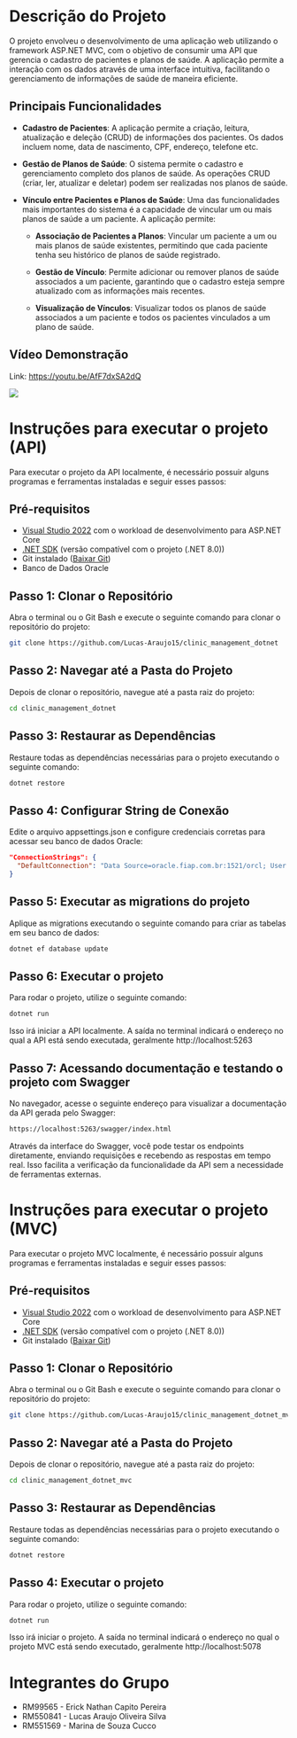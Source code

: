# Descrição do Projeto
O projeto envolveu o desenvolvimento de uma aplicação web utilizando o framework ASP.NET MVC, com o objetivo de consumir uma API que gerencia o cadastro de pacientes e planos de saúde. A aplicação permite a interação com os dados através de uma interface intuitiva, facilitando o gerenciamento de informações de saúde de maneira eficiente.

## Principais Funcionalidades

- **Cadastro de Pacientes**: A aplicação permite a criação, leitura, atualização e deleção (CRUD) de informações dos pacientes. Os dados incluem nome, data de nascimento, CPF, endereço, telefone etc.

- **Gestão de Planos de Saúde**:  O sistema permite o cadastro e gerenciamento completo dos planos de saúde. As operações CRUD (criar, ler, atualizar e deletar) podem ser realizadas nos planos de saúde.
  
- **Vínculo entre Pacientes e Planos de Saúde**: Uma das funcionalidades mais importantes do sistema é a capacidade de vincular um ou mais planos de saúde a um paciente. A aplicação permite:

  - **Associação de Pacientes a Planos**: Vincular um paciente a um ou mais planos de saúde existentes, permitindo que cada paciente tenha seu histórico de planos de saúde registrado.
    
  - **Gestão de Vínculo**: Permite adicionar ou remover planos de saúde associados a um paciente, garantindo que o cadastro esteja sempre atualizado com as informações mais recentes.
    
  - **Visualização de Vínculos**: Visualizar todos os planos de saúde associados a um paciente e todos os pacientes vinculados a um plano de saúde.

## Vídeo Demonstração
Link: https://youtu.be/AfF7dxSA2dQ

[![](https://img.youtube.com/vi/AfF7dxSA2dQ/0.jpg)](https://youtu.be/AfF7dxSA2dQ)

# Instruções para executar o projeto (API)
Para executar o projeto da API localmente, é necessário possuir alguns programas e ferramentas instaladas e seguir esses passos:

## Pré-requisitos
- [Visual Studio 2022](https://visualstudio.microsoft.com/vs/) com o workload de desenvolvimento para ASP.NET Core
- [.NET SDK](https://dotnet.microsoft.com/en-us/download/dotnet) (versão compatível com o projeto (.NET 8.0))
- Git instalado ([Baixar Git](https://git-scm.com/))
- Banco de Dados Oracle

## Passo 1: Clonar o Repositório
Abra o terminal ou o Git Bash e execute o seguinte comando para clonar o repositório do projeto:

```bash
git clone https://github.com/Lucas-Araujo15/clinic_management_dotnet
```

## Passo 2: Navegar até a Pasta do Projeto
Depois de clonar o repositório, navegue até a pasta raiz do projeto:

```bash
cd clinic_management_dotnet
```

## Passo 3: Restaurar as Dependências
Restaure todas as dependências necessárias para o projeto executando o seguinte comando:

```bash
dotnet restore
```
## Passo 4: Configurar String de Conexão
Edite o arquivo appsettings.json e configure credenciais corretas para acessar seu banco de dados Oracle:

```json
"ConnectionStrings": {
  "DefaultConnection": "Data Source=oracle.fiap.com.br:1521/orcl; User Id={Seu usuário}; Password={Sua senha}"
}
```

## Passo 5: Executar as migrations do projeto
Aplique as migrations executando o seguinte comando para criar as tabelas em seu banco de dados:

```bash
dotnet ef database update
```

## Passo 6: Executar o projeto
Para rodar o projeto, utilize o seguinte comando:

```bash
dotnet run
```
Isso irá iniciar a API localmente. A saída no terminal indicará o endereço no qual a API está sendo executada, geralmente http://localhost:5263

## Passo 7: Acessando documentação e testando o projeto com Swagger
No navegador, acesse o seguinte endereço para visualizar a documentação da API gerada pelo Swagger:

```bash
https://localhost:5263/swagger/index.html
```
Através da interface do Swagger, você pode testar os endpoints diretamente, enviando requisições e recebendo as respostas em tempo real. Isso facilita a verificação da funcionalidade da API sem a necessidade de ferramentas externas.

# Instruções para executar o projeto (MVC)
Para executar o projeto MVC localmente, é necessário possuir alguns programas e ferramentas instaladas e seguir esses passos:

## Pré-requisitos
- [Visual Studio 2022](https://visualstudio.microsoft.com/vs/) com o workload de desenvolvimento para ASP.NET Core
- [.NET SDK](https://dotnet.microsoft.com/en-us/download/dotnet) (versão compatível com o projeto (.NET 8.0))
- Git instalado ([Baixar Git](https://git-scm.com/))

## Passo 1: Clonar o Repositório
Abra o terminal ou o Git Bash e execute o seguinte comando para clonar o repositório do projeto:

```bash
git clone https://github.com/Lucas-Araujo15/clinic_management_dotnet_mvc
```

## Passo 2: Navegar até a Pasta do Projeto
Depois de clonar o repositório, navegue até a pasta raiz do projeto:

```bash
cd clinic_management_dotnet_mvc
```

## Passo 3: Restaurar as Dependências
Restaure todas as dependências necessárias para o projeto executando o seguinte comando:

```bash
dotnet restore
```

## Passo 4: Executar o projeto
Para rodar o projeto, utilize o seguinte comando:

```bash
dotnet run
```
Isso irá iniciar o projeto. A saída no terminal indicará o endereço no qual o projeto MVC está sendo executado, geralmente http://localhost:5078

# Integrantes do Grupo
- RM99565 - Erick Nathan Capito Pereira
- RM550841 - Lucas Araujo Oliveira Silva
- RM551569 - Marina de Souza Cucco
